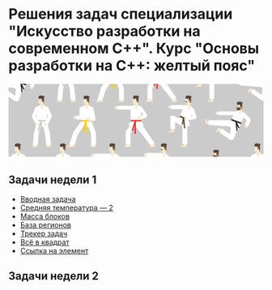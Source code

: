 # Решения задач специализации "Искусство разработки на современном С++". Курс "Основы разработки на С++: желтый пояс"
![belt.jpg](https://github.com/BilyalovE/Yellow-belt/blob/main/Week%201/belt.jpg)


## Задачи недели 1

* [Вводная задача](https://github.com/BilyalovE/White-belt/blob/master/Week%201/Tasks/Task%20(1).md) 
* [Средняя температура — 2](https://github.com/BilyalovE/White-belt/blob/master/Week%201/Tasks/Task%20(1).md)  
* [Масса блоков](https://github.com/BilyalovE/White-belt/blob/master/Week%201/Tasks/Task%20(2).md)
* [База регионов](https://github.com/BilyalovE/White-belt/blob/master/Week%201/Tasks/Task%20(2).md)
* [Трекер задач](https://github.com/BilyalovE/White-belt/blob/master/Week%201/Tasks/Task%20(2).md)
* [Всё в квадрат](https://github.com/BilyalovE/White-belt/blob/master/Week%201/Tasks/Task%20(3).md)
* [Ссылка на элемент](https://github.com/BilyalovE/White-belt/blob/master/Week%201/Tasks/Task%20(4).md)

## Задачи недели 2


